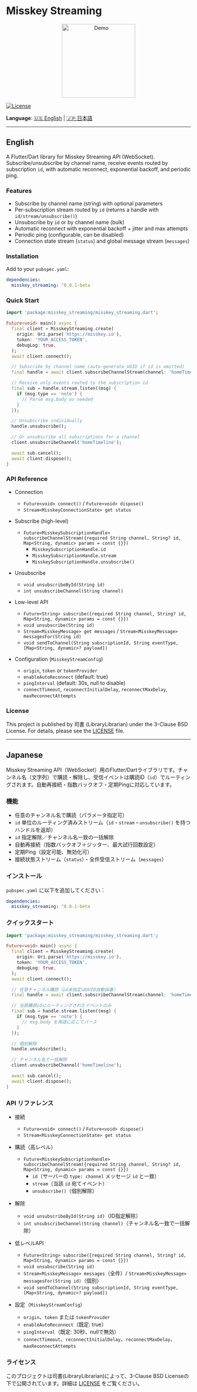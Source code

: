 # Misskey Streaming

<p align="center">
  <img src="https://raw.githubusercontent.com/librarylibrarian/misskey_streaming/main/assets/demo_thumb.gif" alt="Demo" width="200" />
</p>

[![License](https://img.shields.io/badge/License-BSD_3--Clause-blue.svg)](https://opensource.org/licenses/BSD-3-Clause)

**Language**: [🇺🇸 English](#english) | [🇯🇵 日本語](#japanese)

---

## English

A Flutter/Dart library for Misskey Streaming API (WebSocket). Subscribe/unsubscribe by channel name, receive events routed by subscription `id`, with automatic reconnect, exponential backoff, and periodic ping.

### Features

- Subscribe by channel name (string) with optional parameters
- Per-subscription stream routed by `id` (returns a handle with `id/stream/unsubscribe()`)
- Unsubscribe by `id` or by channel name (bulk)
- Automatic reconnect with exponential backoff + jitter and max attempts
- Periodic ping (configurable, can be disabled)
- Connection state stream (`status`) and global message stream (`messages`)

### Installation

Add to your `pubspec.yaml`:

```yaml
dependencies:
  misskey_streaming: ^0.0.1-beta
```

### Quick Start

```dart
import 'package:misskey_streaming/misskey_streaming.dart';

Future<void> main() async {
  final client = MisskeyStreaming.create(
    origin: Uri.parse('https://misskey.io'),
    token: 'YOUR_ACCESS_TOKEN',
    debugLog: true,
  );
  await client.connect();

  // Subscribe by channel name (auto-generate UUID if id is omitted)
  final handle = await client.subscribeChannelStream(channel: 'homeTimeline');

  // Receive only events routed to the subscription id
  final sub = handle.stream.listen((msg) {
    if (msg.type == 'note') {
      // Parse msg.body as needed
    }
  });

  // Unsubscribe individually
  handle.unsubscribe();

  // Or unsubscribe all subscriptions for a channel
  client.unsubscribeChannel('homeTimeline');

  await sub.cancel();
  await client.dispose();
}
```

### API Reference

- Connection
  - `Future<void> connect()` / `Future<void> dispose()`
  - `Stream<MisskeyConnectionState> get status`

- Subscribe (high-level)
  - `Future<MisskeySubscriptionHandle> subscribeChannelStream({required String channel, String? id, Map<String, dynamic> params = const {}})`
    - `MisskeySubscriptionHandle.id`
    - `MisskeySubscriptionHandle.stream`
    - `MisskeySubscriptionHandle.unsubscribe()`

- Unsubscribe
  - `void unsubscribeById(String id)`
  - `int unsubscribeChannel(String channel)`

- Low-level API
  - `Future<String> subscribe({required String channel, String? id, Map<String, dynamic> params = const {}})`
  - `void unsubscribe(String id)`
  - `Stream<MisskeyMessage> get messages` / `Stream<MisskeyMessage> messagesFor(String id)`
  - `void sendToChannel(String subscriptionId, String eventType, [Map<String, dynamic>? payload])`

- Configuration (`MisskeyStreamConfig`)
  - `origin`, `token` or `tokenProvider`
  - `enableAutoReconnect` (default: true)
  - `pingInterval` (default: 30s, null to disable)
  - `connectTimeout`, `reconnectInitialDelay`, `reconnectMaxDelay`, `maxReconnectAttempts`

### License

This project is published by 司書 (LibraryLibrarian) under the 3-Clause BSD License. For details, please see the [LICENSE](LICENSE) file.

---

## Japanese

Misskey Streaming API（WebSocket）用のFlutter/Dartライブラリです。チャンネル名（文字列）で購読・解除し、受信イベントは購読ID（`id`）でルーティングされます。自動再接続・指数バックオフ・定期Pingに対応しています。

### 機能

- 任意のチャンネル名で購読（パラメータ指定可）
- `id` 単位のルーティング済みストリーム（`id`・`stream`・`unsubscribe()` を持つハンドルを返却）
- `id` 指定解除／チャンネル名一致の一括解除
- 自動再接続（指数バックオフ＋ジッター、最大試行回数設定）
- 定期Ping（設定可能、無効化可）
- 接続状態ストリーム（`status`）・全件受信ストリーム（`messages`）

### インストール

`pubspec.yaml` に以下を追加してください：

```yaml
dependencies:
  misskey_streaming: ^0.0.1-beta
```

### クイックスタート

```dart
import 'package:misskey_streaming/misskey_streaming.dart';

Future<void> main() async {
  final client = MisskeyStreaming.create(
    origin: Uri.parse('https://misskey.io'),
    token: 'YOUR_ACCESS_TOKEN',
    debugLog: true,
  );
  await client.connect();

  // 任意チャンネル購読（id未指定はUUID自動採番）
  final handle = await client.subscribeChannelStream(channel: 'homeTimeline');

  // 当該購読idにルーティングされたイベントのみ
  final sub = handle.stream.listen((msg) {
    if (msg.type == 'note') {
      // msg.body を用途に応じてパース
    }
  });

  // 個別解除
  handle.unsubscribe();

  // チャンネル名で一括解除
  client.unsubscribeChannel('homeTimeline');

  await sub.cancel();
  await client.dispose();
}
```

### API リファレンス

- 接続
  - `Future<void> connect()` / `Future<void> dispose()`
  - `Stream<MisskeyConnectionState> get status`

- 購読（高レベル）
  - `Future<MisskeySubscriptionHandle> subscribeChannelStream({required String channel, String? id, Map<String, dynamic> params = const {}})`
    - `id`（サーバーの `type: channel` メッセージ `id` と一致）
    - `stream`（当該 `id` 宛てイベント）
    - `unsubscribe()`（個別解除）

- 解除
  - `void unsubscribeById(String id)`（ID指定解除）
  - `int unsubscribeChannel(String channel)`（チャンネル名一致で一括解除）

- 低レベルAPI
  - `Future<String> subscribe({required String channel, String? id, Map<String, dynamic> params = const {}})`
  - `void unsubscribe(String id)`
  - `Stream<MisskeyMessage> messages`（全件）/ `Stream<MisskeyMessage> messagesFor(String id)`（個別）
  - `void sendToChannel(String subscriptionId, String eventType, [Map<String, dynamic>? payload])`

- 設定（`MisskeyStreamConfig`）
  - `origin`、`token` または `tokenProvider`
  - `enableAutoReconnect`（既定: true）
  - `pingInterval`（既定: 30秒、nullで無効）
  - `connectTimeout`、`reconnectInitialDelay`、`reconnectMaxDelay`、`maxReconnectAttempts`

### ライセンス

このプロジェクトは司書(LibraryLibrarian)によって、3-Clause BSD Licenseの下で公開されています。詳細は [LICENSE](LICENSE) をご覧ください。
